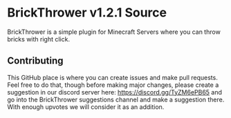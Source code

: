 # BrickThrower v1.2.1 Source

BrickThrower is a simple plugin for Minecraft Servers where you can throw bricks with right click. 

## Contributing
This GitHub place is where you can create issues and make pull requests. Feel free to do that, though before making major changes, please create a suggestion in our discord server here: https://discord.gg/TyZM6ePB65 and go into the BrickThrower suggestions channel and make a suggestion there. With enough upvotes we will consider it as an addition.




